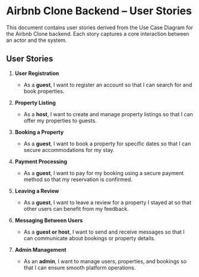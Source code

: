 # Airbnb Clone Backend – User Stories

This document contains user stories derived from the Use Case Diagram for the Airbnb Clone backend. Each story captures a core interaction between an actor and the system.

## User Stories

1. **User Registration**

   - As a **guest**, I want to register an account so that I can search for and book properties.

2. **Property Listing**

   - As a **host**, I want to create and manage property listings so that I can offer my properties to guests.

3. **Booking a Property**

   - As a **guest**, I want to book a property for specific dates so that I can secure accommodations for my stay.

4. **Payment Processing**

   - As a **guest**, I want to pay for my booking using a secure payment method so that my reservation is confirmed.

5. **Leaving a Review**

   - As a **guest**, I want to leave a review for a property I stayed at so that other users can benefit from my feedback.

6. **Messaging Between Users**

   - As a **guest or host**, I want to send and receive messages so that I can communicate about bookings or property details.

7. **Admin Management**

   - As an **admin**, I want to manage users, properties, and bookings so that I can ensure smooth platform operations.
